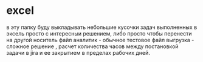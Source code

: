# excel
в эту папку буду выкладывать небольшие кусочки задач выполненных в эксель просто с интересныи решением, либо просто чтобы перенести на другой носитель 
файл аналитик - обычное тестовое 
файл выгрузка - сложное решение , расчет количества часов между постановкой задачи в jira и ее закрытием в пределах рабочих дней.
